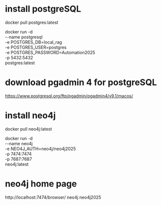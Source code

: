 # install postgreSQL
docker pull postgres:latest 

docker run -d \
  --name postgresql \
  -e POSTGRES_DB=local_rag \
  -e POSTGRES_USER=postgres \
  -e POSTGRES_PASSWORD=Automation2025 \
  -p 5432:5432 \
  postgres:latest 


# download pgadmin 4 for postgreSQL
https://www.postgresql.org/ftp/pgadmin/pgadmin4/v9.1/macos/


# install neo4j
docker pull neo4j:latest 

docker run -d \
  --name neo4j \
  -e NEO4J_AUTH=neo4j/neo4j2025 \
  -p 7474:7474 \
  -p 7687:7687 \
  neo4j:latest 

# neo4j home page 
http://localhost:7474/browser/
neo4j
neo4j2025
